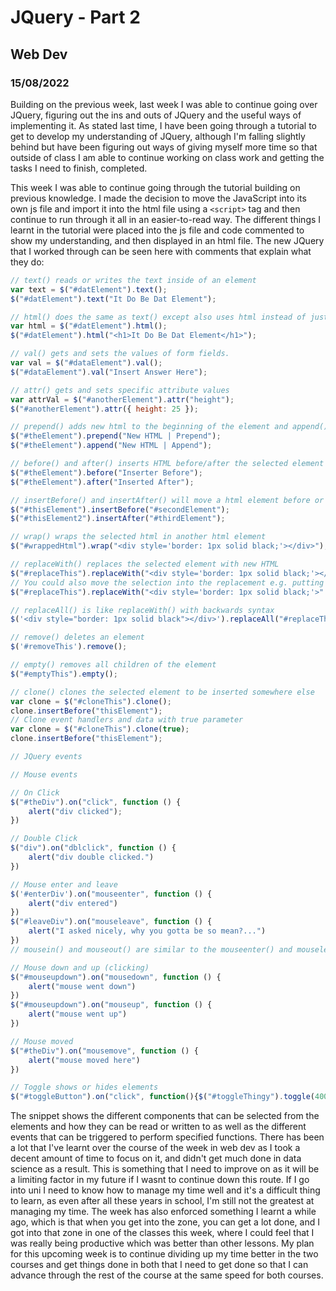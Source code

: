 # JQuery - Part 2
## Web Dev
### 15/08/2022

Building on the previous week, last week I was able to continue going over JQuery, figuring out the ins and outs of JQuery and the useful ways of implementing it. As stated last time, I have been going through a tutorial to get to develop my understanding of JQuery, although I'm falling slightly behind but have been figuring out ways of giving myself more time so that outside of class I am able to continue working on class work and getting the tasks I need to finish, completed.

This week I was able to continue going through the tutorial building on previous knowledge. I made the decision to move the JavaScript into its own js file and import it into the html file using a `<script>` tag and then continue to run through it all in an easier-to-read way. The different things I learnt in the tutorial were placed into the js file and code commented to show my understanding, and then displayed in an html file. The new JQuery that I worked through can be seen here with comments that explain what they do:
```js
// text() reads or writes the text inside of an element
var text = $("#datElement").text();
$("#datElement").text("It Do Be Dat Element");

// html() does the same as text() except also uses html instead of just text
var html = $("#datElement").html();
$("#datElement").html("<h1>It Do Be Dat Element</h1>");

// val() gets and sets the values of form fields.
var val = $("#dataElement").val();
$("#dataElement").val("Insert Answer Here");

// attr() gets and sets specific attribute values
var attrVal = $("#anotherElement").attr("height");
$("#anotherElement").attr({ height: 25 });

// prepend() adds new html to the beginning of the element and append() adds new html to the end
$("#theElement").prepend("New HTML | Prepend");
$("#theElement").append("New HTML | Append");

// before() and after() inserts HTML before/after the selected element
$("#theElement").before("Inserter Before");
$("#theElement").after("Inserted After");

// insertBefore() and insertAfter() will move a html element before or after the selection
$("#thisElement").insertBefore("#secondElement");
$("#thisElement2").insertAfter("#thirdElement");

// wrap() wraps the selected html in another html element
$("#wrappedHtml").wrap("<div style='border: 1px solid black;'></div>");

// replaceWith() replaces the selected element with new HTML
$("#replaceThis").replaceWith("<div style='border: 1px solid black;'></div>");
// You could also move the selection into the replacement e.g. putting it into a div:
$("#replaceThis").replaceWith("<div style='border: 1px solid black;'>" + $("#replaceThis").html() + "</div>");

// replaceAll() is like replaceWith() with backwards syntax
$('<div style="border: 1px solid black"></div>').replaceAll("#replaceThis");

// remove() deletes an element
$('#removeThis').remove();

// empty() removes all children of the element
$("#emptyThis").empty();

// clone() clones the selected element to be inserted somewhere else
var clone = $("#cloneThis").clone();
clone.insertBefore("thisElement");
// Clone event handlers and data with true parameter
var clone = $("#cloneThis").clone(true);
clone.insertBefore("thisElement");

// JQuery events

// Mouse events

// On Click
$("#theDiv").on("click", function () {
    alert("div clicked");
})

// Double Click
$("div").on("dblclick", function () {
    alert("div double clicked.")
})

// Mouse enter and leave
$('#enterDiv').on("mouseenter", function () {
    alert("div entered")
})
$("#leaveDiv").on("mouseleave", function () {
    alert("I asked nicely, why you gotta be so mean?...")
})
// mousein() and mouseout() are similar to the mouseenter() and mouseleave() except they also fire for all children

// Mouse down and up (clicking)
$("#mouseupdown").on("mousedown", function () {
    alert("mouse went down")
})
$("#mouseupdown").on("mouseup", function () {
    alert("mouse went up")
})

// Mouse moved
$("#theDiv").on("mousemove", function () {
    alert("mouse moved here")
})

// Toggle shows or hides elements
$("#toggleButton").on("click", function(){$("#toggleThingy").toggle(400)})
```

The snippet shows the different components that can be selected from the elements and how they can be read or written to as well as the different events that can be triggered to perform specified functions. There has been a lot that I've learnt over the course of the week in web dev as I took a decent amount of time to focus on it, and didn't get much done in data science as a result. This is something that I need to improve on as it will be a limiting factor in my future if I wasnt to continue down this route. If I go into uni I need to know how to manage my time well and it's a difficult thing to learn, as even after all these years in school, I'm still not the greatest at managing my time. The week has also enforced something I learnt a while ago, which is that when you get into the zone, you can get a lot done, and I got into that zone in one of the classes this week, where I could feel that I was really being productive which was better than other lessons. My plan for this upcoming week is to continue dividing up my time better in the two courses and get things done in both that I need to get done so that I can advance through the rest of the course at the same speed for both courses.
